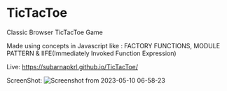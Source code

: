 # TicTacToe
Classic Browser TicTacToe Game

Made using concepts in Javascript like : FACTORY FUNCTIONS, MODULE PATTERN & IIFE(Immediately Invoked Function Expression)

Live: https://subarnapkrl.github.io/TicTacToe/

ScreenShot:
![Screenshot from 2023-05-10 06-58-23](https://github.com/subarnapkrl/TicTacToe/assets/72292918/1f63f5b4-fff5-4e5d-9f35-fa2cbbc1fb1f)

